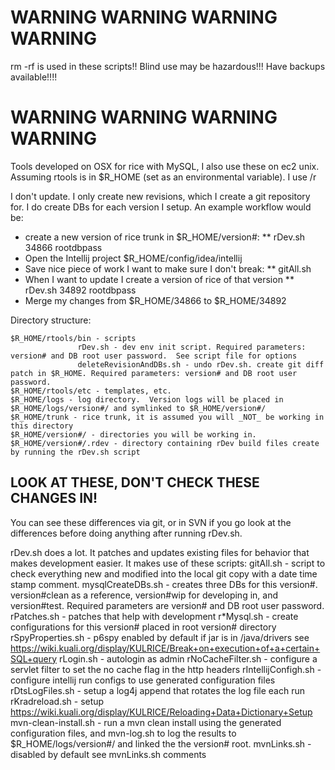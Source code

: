 WARNING		WARNING		WARNING		WARNING
=========================================================
rm -rf is used in these scripts!!  Blind use may be hazardous!!!  Have backups available!!!!

WARNING		WARNING		WARNING		WARNING
=========================================================
Tools developed on OSX for rice with MySQL, I also use these on ec2 unix.  Assuming rtools is in $R_HOME (set as an environmental variable).  I use /r

I don't update.  I only create new revisions, which I create a git repository for.  I do create DBs for each version I setup.
An example workflow would be:
* create a new version of rice trunk in $R_HOME/version#:
** rDev.sh 34866 rootdbpass
* Open the Intellij project $R_HOME/config/idea/intellij
* Save nice piece of work I want to make sure I don't break:
** gitAll.sh
* When I want to update I create a version of rice of that version
** rDev.sh 34892 rootdbpass
* Merge my changes from $R_HOME/34866 to $R_HOME/34892


Directory structure:

    $R_HOME/rtools/bin - scripts
                   rDev.sh - dev env init script. Required parameters: version# and DB root user password.  See script file for options
                   deleteRevisionAndDBs.sh - undo rDev.sh. create git diff patch in $R_HOME. Required parameters: version# and DB root user password.
    $R_HOME/rtools/etc - templates, etc.
    $R_HOME/logs - log directory.  Version logs will be placed in $R_HOME/logs/version#/ and symlinked to $R_HOME/version#/
    $R_HOME/trunk - rice trunk, it is assumed you will _NOT_ be working in this directory
    $R_HOME/version#/ - directories you will be working in.
    $R_HOME/version#/.rdev - directory containing rDev build files create by running the rDev.sh script


LOOK AT THESE, DON'T CHECK THESE CHANGES IN! 
--------------------------------------------
You can see these differences via git, or in SVN if you go look at the differences before doing anything after running rDev.sh.

rDev.sh does a lot.  It patches and updates existing files for behavior that makes development easier.  It makes use of these scripts:
    gitAll.sh - script to check everything new and modified into the local git copy with a date time stamp comment.
mysqlCreateDBs.sh - creates three DBs for this version#. version#clean as a reference, version#wip for developing in, and version#test.  Required parameters are version# and DB root user password.
    rPatches.sh - patches that help with development
    r*Mysql.sh - create configurations for this version# placed in root version# directory
    rSpyProperties.sh - p6spy enabled by default if jar is in /java/drivers see https://wiki.kuali.org/display/KULRICE/Break+on+execution+of+a+certain+SQL+query
    rLogin.sh - autologin as admin
rNoCacheFilter.sh - configure a servlet filter to set the no cache flag in the http headers
    rIntellijConfigh.sh - configure intellij  run configs to use generated configuration files
    rDtsLogFiles.sh - setup a log4j append that rotates the log file each run
    rKradreload.sh - setup https://wiki.kuali.org/display/KULRICE/Reloading+Data+Dictionary+Setup
    mvn-clean-install.sh - run a mvn clean install using the generated configuration files, and  mvn-log.sh to log the results to $R_HOME/logs/version#/ and linked the the version# root.
    mvnLinks.sh - disabled by default see mvnLinks.sh comments

